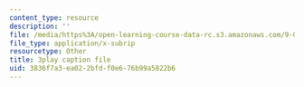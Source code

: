 ```yaml
---
content_type: resource
description: ''
file: /media/https%3A/open-learning-course-data-rc.s3.amazonaws.com/9-00sc-introduction-to-psychology-fall-2011/3836f7a3ea022bfdf0e676b99a5822b6_z9XQpjNgeBI.srt
file_type: application/x-subrip
resourcetype: Other
title: 3play caption file
uid: 3836f7a3-ea02-2bfd-f0e6-76b99a5822b6
---
```

